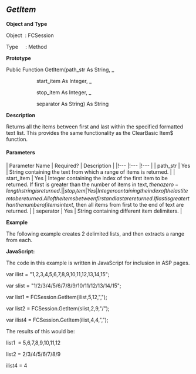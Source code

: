 _GetItem_
---------

**Object and Type**

Object  : FCSession

Type     : Method

**Prototype**

Public Function GetItem(path_str As String, _

                     start_item As Integer, _

                     stop_item As Integer, _

                     separator As String) As String

**Description**

Returns all the items between first and last within the specified formatted text list. This provides the same functionality as the ClearBasic Item$ function.

#### Parameters

| Parameter Name | Required? | Description |
|!--- |!--- |!--- |
| path_str | Yes | String containing the text from which a range of items is returned. |
| start_item | Yes | Integer containing the index of the first item to be returned. If first is greater than the number of items in text$, then a zero-length string is returned. |
| stop_item | Yes | Integer containing the index of the last item to be returned. All of the items between first and last are returned. If last is greater than the number of items in text$, then all items from first to the end of text are returned. |
| seperator | Yes | String containing different item delimiters. |

**Example**

The following example creates 2 delimited lists, and then extracts a range from each.

**JavaScript:**

The code in this example is written in JavaScript for inclusion in ASP pages.

var ilist = "1,2,3,4,5,6,7,8,9,10,11,12,13,14,15";

var slist = "1/2/3/4/5/6/7/8/9/10/11/12/13/14/15";

var list1 = FCSession.GetItem(ilist,5,12,",");

var list2 = FCSession.GetItem(slist,2,9,"/");

var ilist4 = FCSession.GetItem(ilist,4,4,",");

The results of this would be:

list1  = 5,6,7,8,9,10,11,12

list2 = 2/3/4/5/6/7/8/9

ilist4 = 4